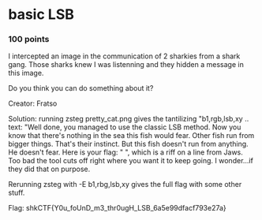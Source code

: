 # basic LSB
### 100 points

I intercepted an image in the communication of 2 sharkies from a shark gang. Those sharks knew I was listenning and they hidden a message in this image.

Do you think you can do something about it?

Creator: Fratso

Solution: running zsteg pretty_cat.png gives the tantilizing "b1,rgb,lsb,xy       .. text: "Well done, you managed to use the classic LSB method. Now you know that there's nothing in the sea this fish would fear. Other fish run from bigger things. That's their instinct. But this fish doesn't run from anything. He doesn't fear. Here is your flag: " ", which is a riff on a line from Jaws.  Too bad the tool cuts off right where you want it to keep going.  I wonder...if they did that on purpose.

Rerunning zsteg with -E b1,rbg,lsb,xy gives the full flag with some other stuff.

Flag: shkCTF{Y0u_foUnD_m3_thr0ugH_LSB_6a5e99dfacf793e27a}
